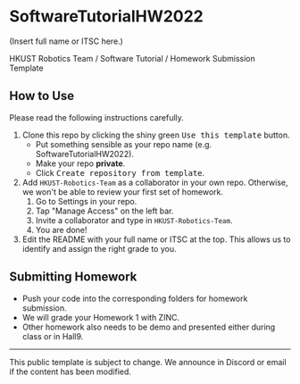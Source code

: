 # SoftwareTutorialHW2022

(Insert full name or ITSC here.)

HKUST Robotics Team / Software Tutorial / Homework Submission Template

## How to Use
Please read the following instructions carefully.

1. Clone this repo by clicking the shiny green <kbd>Use this template</kbd> button.
    * Put something sensible as your repo name (e.g. SoftwareTutorialHW2022).
    * Make your repo **private**.
    * Click <kbd>Create repository from template</kbd>.
2. Add `HKUST-Robotics-Team` as a collaborator in your own repo. Otherwise, we won't be able to review your first set of homework.
    1. Go to Settings in your repo.
    2. Tap "Manage Access" on the left bar.
    3. Invite a collaborator and type in `HKUST-Robotics-Team`.
    4. You are done!
3. Edit the README with your full name or ITSC at the top. This allows us to identify and assign the right grade to you.

## Submitting Homework

* Push your code into the corresponding folders for homework submission.
* We will grade your Homework 1 with ZINC.
* Other homework also needs to be demo and presented either during class or in Hall9.

----

This public template is subject to change. We announce in Discord or email if the content has been modified.
